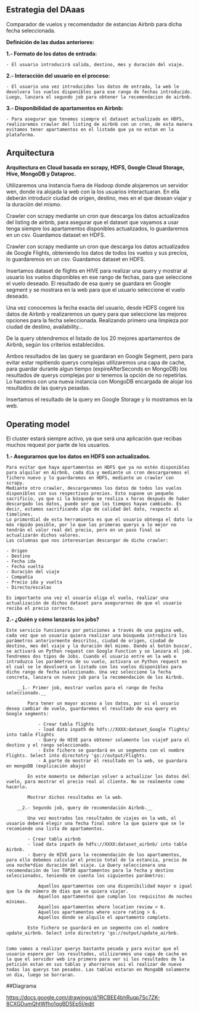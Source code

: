 ## Estrategia del DAaas
Comparador de vuelos y recomendador de estancias Airbnb para dicha fecha seleccionada.

__Definición de las dudas anteriores:__

__1.- Formato de los datos de entrada:__

	- El usuario introducirá salida, destino, mes y duración del viaje.

__2.- Interacción del usuario en el proceso:__

	- El usuario una vez introducidos los datos de entrada, la web le devolvera los vuelos disponibles para ese rango de fechas introducido. Luego, lanzara el segundo job para obtener la recomendacion de airbnb.

__3.- Disponibilidad de apartamentos en Airbnb:__

	- Para asegurar que tenemos siempre el dataset actualizado en HDFS, realizaremos crawler del listing de airbnb con un cron, de esta manera evitamos tener apartamentos en el listado que ya no estan en la plataforma.


## Arquitectura

__Arquitectura en Cloud basada en scrapy, HDFS, Google Cloud Storage, Hive, MongoDB y Dataproc.__

Utilizaremos una instancia fuera de Hadoop donde alojaremos un servidor wen, donde ira alojada la web con la los usuarios interactuaran. En ella deberán introducir ciudad de origen, destino, mes en el que desean viajar y la duración del mismo.

Crawler con scrapy mediante un cron que descarga los datos actualizados del listing de airbnb, para asegurar que el dataset que vayamos a usar tenga siempre los apartamentos disponibles actualizados, lo guardaremos en un csv. Guardamos dataset en HDFS.

Crawler con scrapy mediante un cron que descarga los datos actualizados de Google Flights, obteniendo los datos de todos los vuelos y sus precios, lo guardaremos en un csv. Guardamos dataset en HDFS.

Insertamos dataset de flights en HIVE para realizar una query y mostrar al usuario los vuelos disponibles en ese rango de fechas, para que seleccione el vuelo deseado. El resultado de esa query se guardara en Google segment y se mostrara en la web para que el usuario seleccione el vuelo deseado.

Una vez conocemos la fecha exacta del usuario, desde HDFS cogeré los datos de Airbnb y realizaremos un query para que seleccione las mejores opciones para la fecha seleccionada. Realizando primero una limpieza por ciudad de destino, availability…

De la query obtendremos el listado de los 20 mejores apartamentos de Airbnb, según los criterios establecidos.

Ambos resultados de las query se guardaran en Google Segment, pero para evitar estar repitiendo querys complejas utilizaremos una capa de cache, para guardar durante algun tiempo (expireAfterSeconds en MongoDB) los resultados de querys complejas por si tenemos la opción de no repetirlas. Lo hacemos con una nueva instancia con MongoDB encargada de alojar los resultados de las querys pesadas.

Insertamos el resultado de la query en Google Storage y lo mostramos en la web.


## Operating model

El cluster estará siempre activo, ya que será una aplicación que recibas muchos request por parte de los usuarios.


__1.- Asegurarnos que los datos en HDFS son actualizados.__

	Para evitar que haya apartamentos en HDFS que ya no estén disponibles para alquilar en Airbnb, cada dia y mediante un cron descargaremos el fichero nuevo y lo guardaremos en HDFS, mediante un crawler con scrapy.
	Mediante otro crawler, descargaremos los datos de todos los vuelos disponibles con sus respectivos precios. Esto supone un pequeño sacrificio, ya que si la búsqueda se realiza x horas después de haber descargado los datos, puede ser que los tiempos hayan cambiado. Es decir, estamos sacrificando algo de calidad del dato, respecto al timelines. 
	Lo primordial de esta herramienta es que el usuario obtenga el dato lo más rápido posible, por lo que las primeras querys a lo mejor no tendrán el valor real del precio, pero en un paso final se actualizarán dichos valores.
	Las columnas que nos interesarían descargar de dicho crawler:

	- Origen
	- Destino
	- Fecha ida
	- Fecha vuelta
	- Duración del viaje
	- Compañía
	- Precio ida y vuelta
	- Directo/escalas
	
	Es importante una vez el usuario eliga el vuelo, realizar una actualización de dichos dataset para asegurarnos de que el usuario reciba el precio correcto.

__2.- ¿Quién y cómo lanzarás los jobs?__

	Este servicio funcionara por peticiones a través de una pagina web, cada vez que un usuario quiera realizar una búsqueda introducirá los parámetros anteriormente descritos, ciudad de origen, ciudad de destino, mes del viaje y la duración del mismo. Dando al botón buscar, se activará un Python request con Google Function y se lanzara el job.
	Tendremos dos tipos de Jobs. Cuando el usuario entre en la web e introduzca los parámetros de su vuelo, activara un Python request en el cual se le devolverá un listado con los vuelos disponibles para dicho rango de fecha seleccionado. Una vez seleccione la fecha concreta, lanzara un nuevo job para la recomendación de los Airbnb.
	
		__1.- Primer job, mostrar vuelos para el rango de fecha seleccionado.__

			Para tener un mayor acceso a los datos, por si el usuario desea cambiar de vuelo, guardaremos el resultado de esa query en Google segments: 
		
				- Crear tabla flights
				- load data inpath de hdfs://XXXX:dataset_Google flights/ into table Flights 
				- Query de HIVE para obtener solamente los viajeF para el destino y el rango seleccionado.
				- Este fichero se guardará en un segmento con el nombre Flights. Select into directotry 'gs://output/Flights.
				- A parte de mostrar el resultado en la web, se guardara en mongoDB (explicación abajo)
	
			En este momento se deberían volver a actualizar los datos del vuelo, para mostrar el precio real al cliente. No se realmente como hacerlo.
	
			Mostrar dichos resultados en la web. 

		__2.- Segundo job, query de recomendación Airbnb.__
	
			Una vez mostrados los resultados de viajes en la web, el usuario deberá elegir una fecha final sobre la que quiere que se le recomiende una lista de apartamentos.
		
			- Crear tabla airbnb
			- load data inpath de hdfs://XXXX:dataset_airbnb/ into table Airbnb.
			- Query de HIVE para la recomendación de los apartamentos, para ello debemos calcular el precio total de la estancia, precio de una noche*días duración del viaje. La Query seleccionara una recomendación de los TOP20 apartamentos para la fecha y destino seleccionados, teniendo en cuenta los siguientes parámetros:
				
				Aquellos apartamentos con una disponibilidad mayor o igual que la de número de días que se quiera viajar.
				Aquellos apartamentos que cumplan los requisitos de noches mínimas.
				Aquellos apartamentos where location review > 6.
				Aquellos apartamentos where score rating > 6.
				Aquellos donde se alquile el apartamento completo.
	
			Este fichero se guardará en un segmento con el nombre update_airbnb. Select into directotry 'gs://output/update_airbnb. 


	Como vamos a realizar querys bastante pesada y para evitar que el usuario espere por los resultados, utilizaremos una capa de cache en la que el servidor web ira primero para ver si los resultados de la petición estan en sus tablas y ahorrarnos asi el realizar de nuevo todas las querys tan pesados. Las tablas estaran en MongoDB solamente un dia, luego se borraran.

##Diagrama

https://docs.google.com/drawings/d/1RCBEE4bhRuqp7Sc7ZK-8CXGDumQhtWfho1qgBD5Ep5I/edit